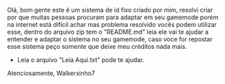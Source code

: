 Olá, bom gente este é um sistema de id fixo criado por mim, resolvi criar por que muitas
pessoas procuram para adaptar em seu gamemode porém na internet está difícil achar mas
problema resolvido vocês podem utilizar esse, dentro do arquivo zip tem o "README.md"
leia ele vai te ajudar a entender e adaptar o sistema no seu gamemode, caso voce for
repostar esse sistema peço somente que deixe meu créditos nada mais.

* Leia o arquivo "Leia Aqui.txt" pode te ajudar.

Atenciosamente, Walkerxinho7
